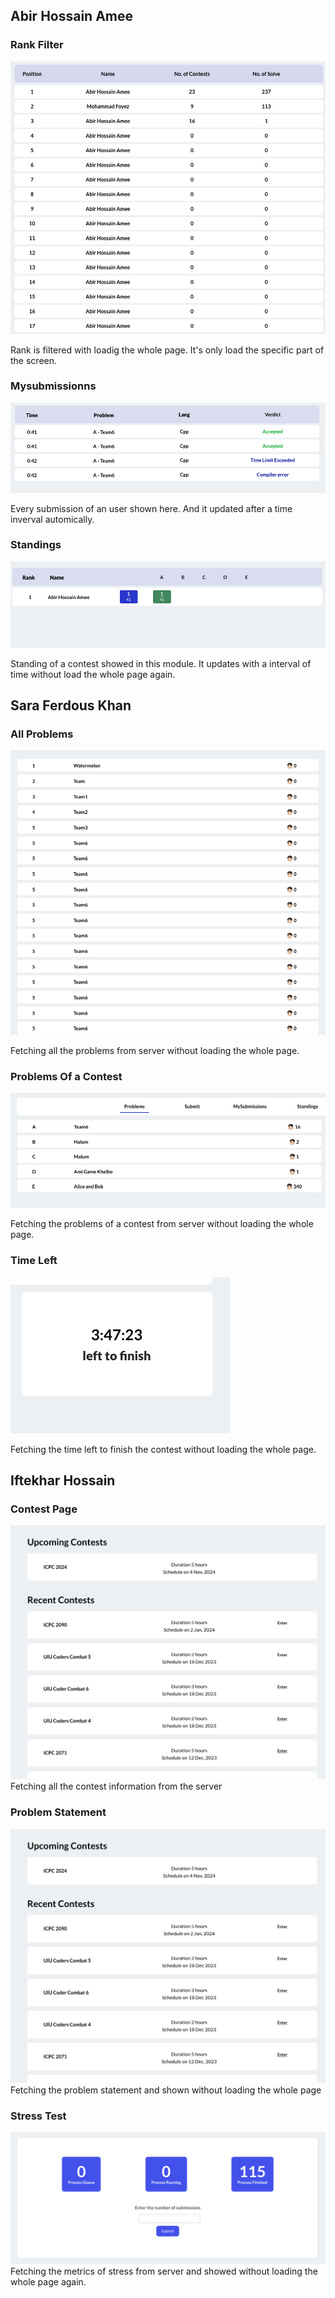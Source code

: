 ## Abir Hossain Amee

### Rank Filter
![asset](assets/rank-filter.png)

Rank is filtered with loadig the whole page. It's only load the specific part of the screen. 

### Mysubmissionns
![asset](assets/my-submissions.png)

Every submission of an user shown here. And it updated after a time inverval automically.

### Standings
![asset](assets/standing-ajax.png)

Standing of a contest showed in this module. It updates with a interval of time without load the whole page again. 

## Sara Ferdous Khan

### All Problems
![asset](assets/problems-ajax.png)

Fetching all the problems from server without loading the whole page.

### Problems Of a Contest
![asset](assets/probem-contest.png)

Fetching the problems of a contest from server without loading the whole page.

### Time Left
![asset](assets/time.png)

Fetching the time left to finish the contest without loading the whole page.

## Iftekhar Hossain

### Contest Page
![asset](assets/contest.png)
Fetching all the contest information from the server

### Problem Statement
![asset](assets/contest.png)
Fetching the problem statement and shown without loading the whole page

### Stress Test
![asset](assets/stress.png)
Fetching the metrics of stress from server and showed without loading the whole page again. 





